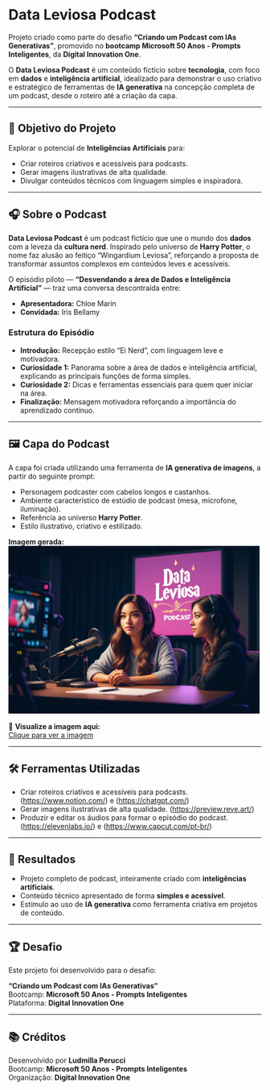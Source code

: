 # Data Leviosa Podcast

Projeto criado como parte do desafio **“Criando um Podcast com IAs Generativas”**, promovido no **bootcamp Microsoft 50 Anos - Prompts Inteligentes**, da **Digital Innovation One**.

O **Data Leviosa Podcast** é um conteúdo fictício sobre **tecnologia**, com foco em **dados** e **inteligência artificial**, idealizado para demonstrar o uso criativo e estratégico de ferramentas de **IA generativa** na concepção completa de um podcast, desde o roteiro até a criação da capa.

---

## 📌 Objetivo do Projeto

Explorar o potencial de **Inteligências Artificiais** para:

- Criar roteiros criativos e acessíveis para podcasts.
- Gerar imagens ilustrativas de alta qualidade.
- Divulgar conteúdos técnicos com linguagem simples e inspiradora.

---

## 🎧 Sobre o Podcast

**Data Leviosa Podcast** é um podcast fictício que une o mundo dos **dados** com a leveza da **cultura nerd**. Inspirado pelo universo de **Harry Potter**, o nome faz alusão ao feitiço “Wingardium Leviosa”, reforçando a proposta de transformar assuntos complexos em conteúdos leves e acessíveis.

O episódio piloto — **“Desvendando a área de Dados e Inteligência Artificial”** — traz uma conversa descontraída entre:

- **Apresentadora:** Chloe Marin
- **Convidada:** Iris Bellamy

### Estrutura do Episódio

- **Introdução:** Recepção estilo “Ei Nerd”, com linguagem leve e motivadora.
- **Curiosidade 1:** Panorama sobre a área de dados e inteligência artificial, explicando as principais funções de forma simples.
- **Curiosidade 2:** Dicas e ferramentas essenciais para quem quer iniciar na área.
- **Finalização:** Mensagem motivadora reforçando a importância do aprendizado contínuo.

---

## 🖼️ Capa do Podcast

A capa foi criada utilizando uma ferramenta de **IA generativa de imagens**, a partir do seguinte prompt:

- Personagem podcaster com cabelos longos e castanhos.
- Ambiente característico de estúdio de podcast (mesa, microfone, iluminação).
- Referência ao universo **Harry Potter**.
- Estilo ilustrativo, criativo e estilizado.

**Imagem gerada:**  
<img src="./Capa_Gerada_Por_IA.png" width="500" alt="Capa do Data Leviosa Podcast" />

🔗 **Visualize a imagem aqui:**  
[Clique para ver a imagem](https://preview.reve.art/app/f8426f07-593a-4593-a45d-ce4534f42add)


---

## 🛠️ Ferramentas Utilizadas

- Criar roteiros criativos e acessíveis para podcasts. (https://www.notion.com/) e (https://chatgpt.com/)
- Gerar imagens ilustrativas de alta qualidade. (https://preview.reve.art/)
- Produzir e editar os áudios para formar o episódio do podcast. (https://elevenlabs.io/) e (https://www.capcut.com/pt-br/)

---

## 🚀 Resultados

- Projeto completo de podcast, inteiramente criado com **inteligências artificiais**.
- Conteúdo técnico apresentado de forma **simples e acessível**.
- Estímulo ao uso de **IA generativa** como ferramenta criativa em projetos de conteúdo.

---

## 🏆 Desafio

Este projeto foi desenvolvido para o desafio:

**“Criando um Podcast com IAs Generativas”**  
Bootcamp: **Microsoft 50 Anos - Prompts Inteligentes**  
Plataforma: **Digital Innovation One**

---

## 📚 Créditos

Desenvolvido por **Ludmilla Perucci**  
Bootcamp: **Microsoft 50 Anos - Prompts Inteligentes**  
Organização: **Digital Innovation One**

